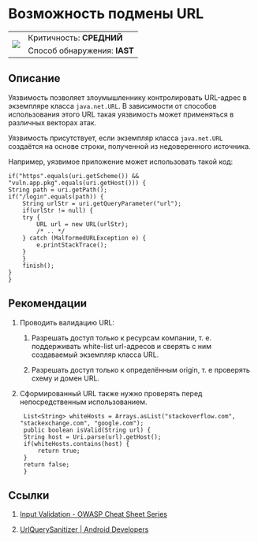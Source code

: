 # Возможность подмены URL

<table class='noborder'>
    <colgroup>
      <col/>
      <col/>
    </colgroup>
    <tbody>
      <tr>
        <td rowspan="2"><img src="../../../img/defekt_srednij.png"/></td>
        <td>Критичность:<strong> СРЕДНИЙ</strong></td>
      </tr>
      <tr>
        <td>Способ обнаружения:<strong> IAST</strong></td>
      </tr>
    </tbody>
</table>

## Описание

Уязвимость позволяет злоумышленнику контролировать URL-адрес в экземпляре класса `java.net.URL`. В зависимости от способов использования этого URL такая уязвимость может применяться в различных векторах атак.

Уязвимость присутствует, если экземпляр класса `java.net.URL` создаётся на основе строки, полученной из недоверенного источника.

Например, уязвимое приложение может использовать такой код:


    if("https".equals(uri.getScheme()) && "vuln.app.pkg".equals(uri.getHost())) {
    String path = uri.getPath();
    if("/login".equals(path)) {
        String urlStr = uri.getQueryParameter("url");
        if(urlStr != null) {
        try {
            URL url = new URL(urlStr);
            /* .. */
        } catch (MalformedURLException e) {
            e.printStackTrace();
        }
        }
        finish();
    }
    }

## Рекомендации

1. Проводить валидацию URL:

    1. Разрешать доступ только к ресурсам компании, т. е. поддерживать white-list url-адресов и сверять с ним создаваемый экземпляр класса URL.

    2. Разрешать доступ только к определённым origin, т. е проверять схему и домен URL.

2. Сформированный URL также нужно проверять перед непосредственным использованием.

        List<String> whiteHosts = Arrays.asList("stackoverflow.com",  "stackexchange.com", "google.com");
        public boolean isValid(String url) {
        String host = Uri.parse(url).getHost();
        if(whiteHosts.contains(host) {
            return true;
        }
        return false;
        }

## Ссылки

1. [Input Validation - OWASP Cheat Sheet Series](https://cheatsheetseries.owasp.org/cheatsheets/Input_Validation_Cheat_Sheet.html) 

2. [UrlQuerySanitizer  |  Android Developers](https://developer.android.com/reference/android/net/UrlQuerySanitizer) 